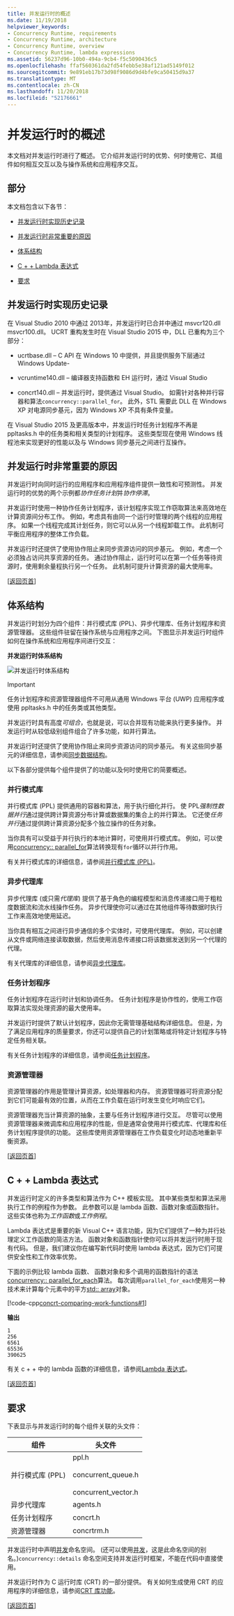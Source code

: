 ```yaml
---
title: 并发运行时的概述
ms.date: 11/19/2018
helpviewer_keywords:
- Concurrency Runtime, requirements
- Concurrency Runtime, architecture
- Concurrency Runtime, overview
- Concurrency Runtime, lambda expressions
ms.assetid: 56237d96-10b0-494a-9cb4-f5c5090436c5
ms.openlocfilehash: ffaf560361da2fd54febb5e38af121ad5149f012
ms.sourcegitcommit: 9e891eb17b73d98f9086d9d4bfe9ca50415d9a37
ms.translationtype: MT
ms.contentlocale: zh-CN
ms.lasthandoff: 11/20/2018
ms.locfileid: "52176661"
---
```

# <a name="overview-of-the-concurrency-runtime"></a>并发运行时的概述

本文档对并发运行时进行了概述。 它介绍并发运行时的优势、何时使用它、其组件如何相互交互以及与操作系统和应用程序交互。

##  <a name="top"></a> 部分

本文档包含以下各节：

- [并发运行时实现历史记录](#dlls)

- [并发运行时非常重要的原因](#runtime)

- [体系结构](#architecture)

- [C + + Lambda 表达式](#lambda)

- [要求](#requirements)

## <a name="dlls"></a> 并发运行时实现历史记录

在 Visual Studio 2010 中通过 2013年，并发运行时已合并中通过 msvcr120.dll msvcr100.dll。  UCRT 重构发生时在 Visual Studio 2015 中，DLL 已重构为三个部分：

- ucrtbase.dll – C API 在 Windows 10 中提供，并且提供服务下层通过 Windows Update-

- vcruntime140.dll – 编译器支持函数和 EH 运行时，通过 Visual Studio

- concrt140.dll – 并发运行时，提供通过 Visual Studio。 如需针对各种并行容器和算法`concurrency::parallel_for`。 此外，STL 需要此 DLL 在 Windows XP 对电源同步基元，因为 Windows XP 不具有条件变量。

在 Visual Studio 2015 及更高版本中，并发运行时任务计划程序不再是 ppltasks.h 中的任务类和相关类型的计划程序。 这些类型现在使用 Windows 线程池来实现更好的性能以及与 Windows 同步基元之间进行互操作。

##  <a name="runtime"></a> 并发运行时非常重要的原因

并发运行时向同时运行的应用程序和应用程序组件提供一致性和可预测性。 并发运行时的优势的两个示例都*协作任务计划*并*协作停滞*。

并发运行时使用一种协作任务计划程序，该计划程序实现工作窃取算法来高效地在计算资源间分布工作。 例如，考虑具有由同一个运行时管理的两个线程的应用程序。 如果一个线程完成其计划任务，则它可以从另一个线程卸载工作。 此机制可平衡应用程序的整体工作负载。

并发运行时还提供了使用协作阻止来同步资源访问的同步基元。 例如，考虑一个必须独占访问共享资源的任务。 通过协作阻止，运行时可以在第一个任务等待资源时，使用剩余量程执行另一个任务。 此机制可提升计算资源的最大使用率。

[[返回页首](#top)]

##  <a name="architecture"></a>体系结构

并发运行时划分为四个组件：并行模式库 (PPL)、异步代理库、任务计划程序和资源管理器。 这些组件驻留在操作系统与应用程序之间。 下图显示并发运行时组件如何在操作系统和应用程序间进行交互：

**并发运行时体系结构**

![并发运行时体系结构](../../parallel/concrt/media/concurrencyrun.png "并发运行时体系结构")

> [!IMPORTANT]
> 任务计划程序和资源管理器组件不可用从通用 Windows 平台 (UWP) 应用程序或使用 ppltasks.h 中的任务类或其他类型。

并发运行时具有高度*可组合*，也就是说，可以合并现有功能来执行更多操作。 并发运行时从较低级别组件组合了许多功能，如并行算法。

并发运行时还提供了使用协作阻止来同步资源访问的同步基元。 有关这些同步基元的详细信息，请参阅[同步数据结构](../../parallel/concrt/synchronization-data-structures.md)。

以下各部分提供每个组件提供了的功能以及何时使用它的简要概述。

### <a name="parallel-patterns-library"></a>并行模式库

并行模式库 (PPL) 提供通用的容器和算法，用于执行细化并行。 使 PPL*强制性数据并行*通过提供跨计算资源分布计算或数据集的集合上的并行算法。 它还使*任务并行*通过提供跨计算资源分配多个独立操作的任务对象。

当你具有可以受益于并行执行的本地计算时，可使用并行模式库。 例如，可以使用[concurrency:: parallel_for](reference/concurrency-namespace-functions.md#parallel_for)算法转换现有`for`循环以并行作用。

有关并行模式库的详细信息，请参阅[并行模式库 (PPL)](../../parallel/concrt/parallel-patterns-library-ppl.md)。

### <a name="asynchronous-agents-library"></a>异步代理库

异步代理库 (或只需*代理库*) 提供了基于角色的编程模型和消息传递接口用于粗粒度数据流和流水线操作任务。 异步代理使你可以通过在其他组件等待数据时执行工作来高效地使用延迟。

当你具有相互之间进行异步通信的多个实体时，可使用代理库。 例如，可以创建从文件或网络连接读取数据，然后使用消息传递接口将该数据发送到另一个代理的代理。

有关代理库的详细信息，请参阅[异步代理库](../../parallel/concrt/asynchronous-agents-library.md)。

### <a name="task-scheduler"></a>任务计划程序

任务计划程序在运行时计划和协调任务。 任务计划程序是协作性的，使用工作窃取算法实现处理资源的最大使用率。

并发运行时提供了默认计划程序，因此你无需管理基础结构详细信息。 但是，为了满足应用程序的质量要求，你还可以提供自己的计划策略或将特定计划程序与特定任务相关联。

有关任务计划程序的详细信息，请参阅[任务计划程序](../../parallel/concrt/task-scheduler-concurrency-runtime.md)。

### <a name="resource-manager"></a>资源管理器

资源管理器的作用是管理计算资源，如处理器和内存。 资源管理器可将资源分配到它们可能最有效的位置，从而在工作负载在运行时发生变化时响应它们。

资源管理器充当计算资源的抽象，主要与任务计划程序进行交互。 尽管可以使用资源管理器来微调库和应用程序的性能，但是通常会使用并行模式库、代理库和任务计划程序提供的功能。 这些库使用资源管理器在工作负载变化时动态地重新平衡资源。

[[返回页首](#top)]

##  <a name="lambda"></a> C + + Lambda 表达式

并发运行时定义的许多类型和算法作为 C++ 模板实现。 其中某些类型和算法采用执行工作的例程作为参数。 此参数可以是 lambda 函数、函数对象或函数指针。 这些实体也称为*工作函数*或*工作例程*。

Lambda 表达式是重要的新 Visual C++ 语言功能，因为它们提供了一种为并行处理定义工作函数的简洁方法。 函数对象和函数指针使你可以将并发运行时用于现有代码。 但是，我们建议你在编写新代码时使用 lambda 表达式，因为它们可提供安全性和工作效率优势。

下面的示例比较 lambda 函数、 函数对象和多个调用的函数指针的语法[concurrency:: parallel_for_each](reference/concurrency-namespace-functions.md#parallel_for_each)算法。 每次调用`parallel_for_each`使用另一种技术来计算每个元素中的平方[std:: array](../../standard-library/array-class-stl.md)对象。

[!code-cpp[concrt-comparing-work-functions#1](../../parallel/concrt/codesnippet/cpp/overview-of-the-concurrency-runtime_1.cpp)]

**输出**

```Output
1
256
6561
65536
390625
```

有关 c + + 中的 lambda 函数的详细信息，请参阅[Lambda 表达式](../../cpp/lambda-expressions-in-cpp.md)。

[[返回页首](#top)]

##  <a name="requirements"></a> 要求

下表显示与并发运行时的每个组件关联的头文件：

|组件|头文件|
|---------------|------------------|
|并行模式库 (PPL)|ppl.h<br /><br /> concurrent_queue.h<br /><br /> concurrent_vector.h|
|异步代理库|agents.h|
|任务计划程序|concrt.h|
|资源管理器|concrtrm.h|

并发运行时中声明[并发](../../parallel/concrt/reference/concurrency-namespace.md)命名空间。 (还可以使用[并发](../../parallel/concrt/reference/concurrency-namespace.md)，这是此命名空间的别名。)`concurrency::details` 命名空间支持并发运行时框架，不能在代码中直接使用。

并发运行时作为 C 运行时库 (CRT) 的一部分提供。 有关如何生成使用 CRT 的应用程序的详细信息，请参阅[CRT 库功能](../../c-runtime-library/crt-library-features.md)。

[[返回页首](#top)]

